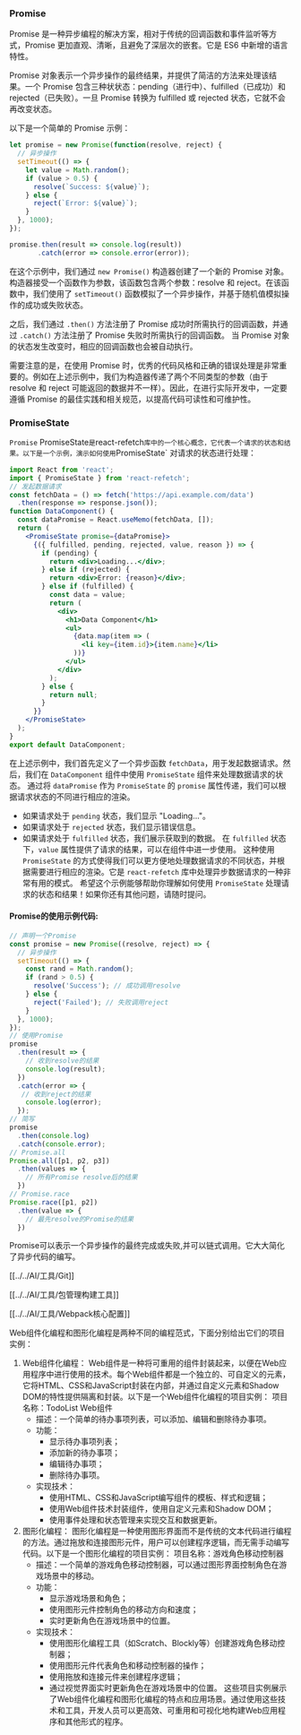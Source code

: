 ### Promise

Promise 是一种异步编程的解决方案，相对于传统的回调函数和事件监听等方式，Promise 更加直观、清晰，且避免了深层次的嵌套。它是 ES6 中新增的语言特性。

Promise 对象表示一个异步操作的最终结果，并提供了简洁的方法来处理该结果。一个 Promise 包含三种状状态：pending（进行中）、fulfilled（已成功）和 rejected（已失败）。一旦 Promise 转换为 fulfilled 或 rejected 状态，它就不会再改变状态。

以下是一个简单的 Promise 示例：

```javascript
let promise = new Promise(function(resolve, reject) {
  // 异步操作
  setTimeout(() => {
    let value = Math.random();
    if (value > 0.5) { 
      resolve(`Success: ${value}`);
    } else {
      reject(`Error: ${value}`); 
    }
  }, 1000);
});

promise.then(result => console.log(result))
       .catch(error => console.error(error));
```

在这个示例中，我们通过 `new Promise()` 构造器创建了一个新的 Promise 对象。构造器接受一个函数作为参数，该函数包含两个参数：resolve 和 reject。在该函数中，我们使用了 `setTimeout()` 函数模拟了一个异步操作，并基于随机值模拟操作的成功或失败状态。

之后，我们通过 `.then()` 方法注册了 Promise 成功时所需执行的回调函数，并通过 `.catch()` 方法注册了 Promise 失败时所需执行的回调函数。 当 Promise 对象的状态发生改变时，相应的回调函数也会被自动执行。

需要注意的是，在使用 Promise 时，优秀的代码风格和正确的错误处理是非常重要的。例如在上述示例中，我们为构造器传递了两个不同类型的参数（由于 resolve 和 reject 可能返回的数据并不一样）。因此，在进行实际开发中，一定要遵循 Promise 的最佳实践和相关规范，以提高代码可读性和可维护性。

### PromiseState
`Promise` PromiseState` 是 `react-refetch` 库中的一个核心概念，它代表一个请求的状态和结果。以下是一个示例，演示如何使用 `PromiseState` 对请求的状态进行处理：
```jsx
import React from 'react';
import { PromiseState } from 'react-refetch';
// 发起数据请求
const fetchData = () => fetch('https://api.example.com/data')
  .then(response => response.json());
function DataComponent() {
  const dataPromise = React.useMemo(fetchData, []);
  return (
    <PromiseState promise={dataPromise}>
      {({ fulfilled, pending, rejected, value, reason }) => {
        if (pending) {
          return <div>Loading...</div>;
        } else if (rejected) {
          return <div>Error: {reason}</div>;
        } else if (fulfilled) {
          const data = value;
          return (
            <div>
              <h1>Data Component</h1>
              <ul>
                {data.map(item => (
                  <li key={item.id}>{item.name}</li>
                ))}
              </ul>
            </div>
          );
        } else {
          return null;
        }
      }}
    </PromiseState>
  );
}
export default DataComponent;
```
在上述示例中，我们首先定义了一个异步函数 `fetchData`，用于发起数据请求。然后，我们在 `DataComponent` 组件中使用 `PromiseState` 组件来处理数据请求的状态。
通过将 `dataPromise` 作为 `PromiseState` 的 `promise` 属性传递，我们可以根据请求状态的不同进行相应的渲染。
- 如果请求处于 `pending` 状态，我们显示 "Loading..."。
- 如果请求处于 `rejected` 状态，我们显示错误信息。
- 如果请求处于 `fulfilled` 状态，我们展示获取到的数据。
在 `fulfilled` 状态下，`value` 属性提供了请求的结果，可以在组件中进一步使用。
这种使用 `PromiseState` 的方式使得我们可以更方便地处理数据请求的不同状态，并根据需要进行相应的渲染。它是 `react-refetch` 库中处理异步数据请求的一种非常有用的模式。
希望这个示例能够帮助你理解如何使用 `PromiseState` 处理请求的状态和结果！如果你还有其他问题，请随时提问。

####  Promise的使用示例代码:

```js
// 声明一个Promise
const promise = new Promise((resolve, reject) => {
  // 异步操作
  setTimeout(() => {
    const rand = Math.random();
    if (rand > 0.5) {
      resolve('Success'); // 成功调用resolve
    } else {
      reject('Failed'); // 失败调用reject
    }
  }, 1000);
});
// 使用Promise
promise
  .then(result => {
    // 收到resolve的结果
    console.log(result); 
  })
  .catch(error => {
   // 收到reject的结果
    console.log(error); 
  });
// 简写
promise
  .then(console.log)
  .catch(console.error);
// Promise.all
Promise.all([p1, p2, p3])
  .then(values => {
    // 所有Promise resolve后的结果
  })
// Promise.race
Promise.race([p1, p2])
  .then(value => {
    // 最先resolve的Promise的结果
  }) 
```
Promise可以表示一个异步操作的最终完成或失败,并可以链式调用。它大大简化了异步代码的编写。

[[../../AI/工具/Git]]

[[../../AI/工具/包管理构建工具]]

[[../../AI/工具/Webpack核心配置]]

Web组件化编程和图形化编程是两种不同的编程范式，下面分别给出它们的项目实例：

1. Web组件化编程：
   Web组件是一种将可重用的组件封装起来，以便在Web应用程序中进行使用的技术。每个Web组件都是一个独立的、可自定义的元素，它将HTML、CSS和JavaScript封装在内部，并通过自定义元素和Shadow DOM的特性提供隔离和封装。以下是一个Web组件化编程的项目实例：
   项目名称：TodoList Web组件
   - 描述：一个简单的待办事项列表，可以添加、编辑和删除待办事项。
   - 功能：
     - 显示待办事项列表；
     - 添加新的待办事项；
     - 编辑待办事项；
     - 删除待办事项。
   - 实现技术：
     - 使用HTML、CSS和JavaScript编写组件的模板、样式和逻辑；
     - 使用Web组件技术封装组件，使用自定义元素和Shadow DOM；
     - 使用事件处理和状态管理来实现交互和数据更新。
2. 图形化编程：
   图形化编程是一种使用图形界面而不是传统的文本代码进行编程的方法。通过拖放和连接图形元件，用户可以创建程序逻辑，而无需手动编写代码。以下是一个图形化编程的项目实例：
   项目名称：游戏角色移动控制器
   - 描述：一个简单的游戏角色移动控制器，可以通过图形界面控制角色在游戏场景中的移动。
   - 功能：
     - 显示游戏场景和角色；
     - 使用图形元件控制角色的移动方向和速度；
     - 实时更新角色在游戏场景中的位置。
   - 实现技术：
     - 使用图形化编程工具（如Scratch、Blockly等）创建游戏角色移动控制器；
     - 使用图形元件代表角色和移动控制器的操作；
     - 使用拖放和连接元件来创建程序逻辑；
     - 通过视觉界面实时更新角色在游戏场景中的位置。
       这些项目实例展示了Web组件化编程和图形化编程的特点和应用场景。通过使用这些技术和工具，开发人员可以更高效、可重用和可视化地构建Web应用程序和其他形式的程序。